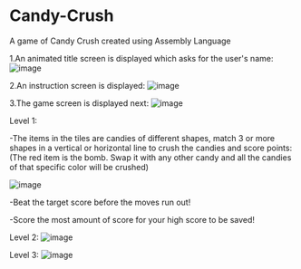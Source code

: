 # Candy-Crush
A game of Candy Crush created using Assembly Language

1.An animated title screen is displayed which asks for the user's name:
![image](https://user-images.githubusercontent.com/114500718/192817944-fcb75ab5-f489-4558-9089-e2c4e8b9bcbc.png)

2.An instruction screen is displayed:
![image](https://user-images.githubusercontent.com/114500718/192818400-99b770df-14e2-4787-a15b-fd2a1fd3386b.png)

3.The game screen is displayed next:
![image](https://user-images.githubusercontent.com/114500718/192818628-e1206a45-ae66-4a3e-9172-172acc47f15f.png)

Level 1:

-The items in the tiles are candies of different shapes, match 3 or more shapes in a vertical or horizontal line to crush the candies and score points:
(The red item is the bomb. Swap it with any other candy and all the candies of that specific color will be crushed)

![image](https://user-images.githubusercontent.com/114500718/192822533-02500d61-cac6-476e-8999-628354fed036.png)

-Beat the target score before the moves run out!

-Score the most amount of score for your high score to be saved!

Level 2:
![image](https://user-images.githubusercontent.com/114500718/192821199-a862a73d-4c36-41b9-ac71-77a81aecc8ee.png)

Level 3:
![image](https://user-images.githubusercontent.com/114500718/192822250-f9ebd6a5-2c1a-4ffb-a2d0-210517d72da6.png)







